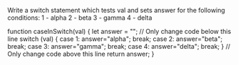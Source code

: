 Write a switch statement which tests val and sets answer for the following conditions:
1 - alpha
2 - beta
3 - gamma
4 - delta

function caseInSwitch(val) {
  let answer = "";
  // Only change code below this line
switch (val) {
  case 1:
    answer="alpha";
    break;
  case 2:
    answer="beta";
    break;
    case 3:
    answer="gamma";
    break;
    case 4:
    answer="delta";
    break;
}
  // Only change code above this line
  return answer;
}
